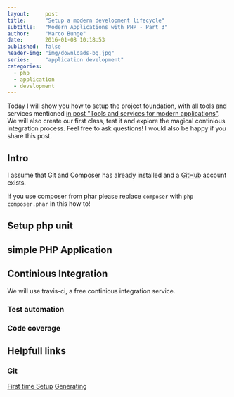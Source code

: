 ```yaml
---
layout:     post
title:      "Setup a modern development lifecycle"
subtitle:   "Modern Applications with PHP - Part 3"
author:     "Marco Bunge"
date:       2016-01-08 10:18:53
published:  false
header-img: "img/downloads-bg.jpg"
series:     "application development"
categories:
  - php
  - application
  - development
---
```


Today I will show you how to setup the project foundation, with all tools and services mentioned <a href="http://www.marco-bunge.com/2015/10/23/blast-the-modern-application-wrapper/" target="_blank">in post "Tools and services for modern applications"</a>. We will also create our first class, test it and explore the magical continious integration process. Feel free to ask questions! I would also be happy if you share this post.

## Intro

I assume that Git and Composer has already installed and a <a href="https://www.github.com" target="_blank">GitHub</a> account exists.

If you use composer from phar please replace `composer` with `php composer.phar` in this how to!

## Setup php unit

## simple PHP Application

## Continious Integration

We will use travis-ci, a free continious integration service.

### Test automation

### Code coverage

## Helpfull links

### Git

<a href="http://git-scm.com/book/en/v2/Getting-Started-First-Time-Git-Setup" target="_blank">First time Setup</a>
<a href="https://help.github.com/articles/generating-ssh-keys/" target="_blank">Generating </a>
